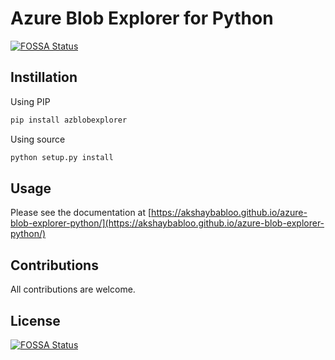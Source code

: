 # Azure Blob Explorer for Python
[![FOSSA Status](https://app.fossa.io/api/projects/git%2Bgithub.com%2Fakshaybabloo%2Fazure-blob-explorer-python.svg?type=shield)](https://app.fossa.io/projects/git%2Bgithub.com%2Fakshaybabloo%2Fazure-blob-explorer-python?ref=badge_shield)


## Instillation

Using PIP

```bash
pip install azblobexplorer
```

Using source

```bash
python setup.py install
```

## Usage

Please see the documentation at [https://akshaybabloo.github.io/azure-blob-explorer-python/](https://akshaybabloo.github.io/azure-blob-explorer-python/)

## Contributions

All contributions are welcome.


## License
[![FOSSA Status](https://app.fossa.io/api/projects/git%2Bgithub.com%2Fakshaybabloo%2Fazure-blob-explorer-python.svg?type=large)](https://app.fossa.io/projects/git%2Bgithub.com%2Fakshaybabloo%2Fazure-blob-explorer-python?ref=badge_large)
